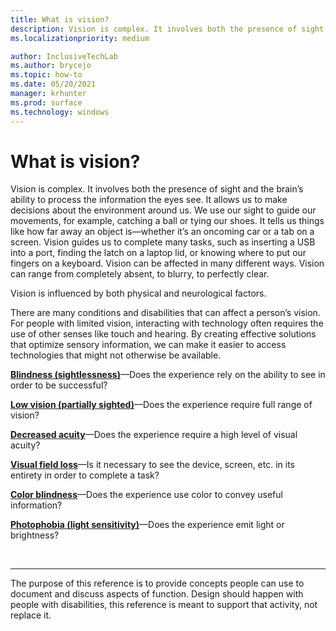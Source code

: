 ```yaml
---
title: What is vision?
description: Vision is complex. It involves both the presence of sight and the brain’s ability to process the information the eyes see.
ms.localizationpriority: medium

author: InclusiveTechLab
ms.author: brycejo 
ms.topic: how-to
ms.date: 05/20/2021
manager: krhunter
ms.prod: surface
ms.technology: windows
---
```


# What is vision?

Vision is complex. It involves both the presence of sight and the brain’s ability to process the information the eyes see. It allows us to make decisions about the environment around us. We use our sight to guide our movements, for example, catching a ball or tying our shoes. It tells us things like how far away an object is—whether it’s an oncoming car or a tab on a screen. Vision guides us to complete many tasks, such as inserting a USB into a port, finding the latch on a laptop lid, or knowing where to put our fingers on a keyboard. Vision can be affected in many different ways. Vision can range from completely absent, to blurry, to perfectly clear.

Vision is influenced by both physical and neurological factors. 

There are many conditions and disabilities that can affect a person’s vision. For people with limited vision, interacting with technology often requires the use of other senses like touch and hearing. By creating effective solutions that optimize sensory information, we can make it easier to access technologies that might not otherwise be available.

**[Blindness (sightlessness)](vision-blindness-sightlessness.md)**—Does the experience rely on the ability to see in order to be successful?

**[Low vision (partially sighted)](vision-low-vision-partially-sighted.md)**—Does the experience require full range of vision?

**[Decreased acuity](vision-decreased-acuity.md)**—Does the experience require a high level of visual acuity?

**[Visual field loss](vision-visual-field-loss.md)**—Is it necessary to see the device, screen, etc. in its entirety in order to complete a task?

**[Color blindness](vision-color-blindness.md)**—Does the experience use color to convey useful information?

**[Photophobia (light sensitivity)](vision-photophobia-light-sensitivity.md)**—Does the experience emit light or brightness?

&nbsp;

[comment]: # (Footer statement)
___
The purpose of this reference is to provide concepts people can use to document and discuss aspects of function. Design should happen with people with disabilities, this reference is meant to support that activity, not replace it. 

